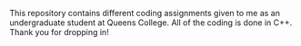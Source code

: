 This repository contains different coding assignments given to me as an undergraduate student at Queens College. All of the coding is done in C++. Thank you for dropping in!
